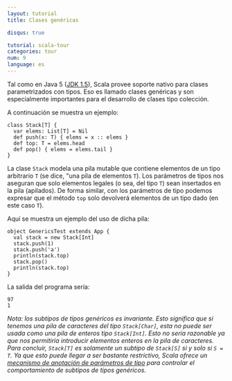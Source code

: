 ```yaml
---
layout: tutorial
title: Clases genéricas

disqus: true

tutorial: scala-tour
categories: tour
num: 9
language: es
---
```


Tal como en Java 5 ([JDK 1.5](http://java.sun.com/j2se/1.5/)), Scala provee soporte nativo para clases parametrizados con tipos. Eso es llamado clases genéricas y son especialmente importantes para el desarrollo de clases tipo colección.

A continuación se muestra un ejemplo:

    class Stack[T] {
      var elems: List[T] = Nil
      def push(x: T) { elems = x :: elems }
      def top: T = elems.head
      def pop() { elems = elems.tail }
    }

La clase `Stack` modela una pila mutable que contiene elementos de un tipo arbitrario `T` (se dice, "una pila de elementos `T`). Los parámetros de tipos nos aseguran que solo elementos legales (o sea, del tipo `T`) sean insertados en la pila (apilados). De forma similar, con los parámetros de tipo podemos expresar que el método `top` solo devolverá elementos de un tipo dado (en este caso `T`).

Aquí se muestra un ejemplo del uso de dicha pila:

    object GenericsTest extends App {
      val stack = new Stack[Int]
      stack.push(1)
      stack.push('a')
      println(stack.top)
      stack.pop()
      println(stack.top)
    }

La salida del programa sería:

    97
    1

_Nota: los subtipos de tipos genéricos es *invariante*. Esto significa que si tenemos una pila de caracteres del tipo `Stack[Char]`, esta no puede ser usada como una pila de enteros tipo `Stack[Int]`. Esto no sería razonable ya que nos permitiría introducir elementos enteros en la pila de caracteres. Para concluir, `Stack[T]` es solamente un subtipo de `Stack[S]` si y solo si `S = T`. Ya que esto puede llegar a ser bastante restrictivo, Scala ofrece un [mecanismo de anotación de parámetros de tipo](variances.html) para controlar el comportamiento de subtipos de tipos genéricos._
